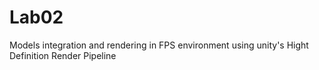 # Lab02

Models integration and rendering in FPS environment using unity's Hight Definition Render Pipeline
